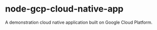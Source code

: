 # node-gcp-cloud-native-app
A demonstration cloud native application built on Google Cloud Platform.
